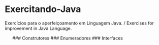 # Exercitando-Java
Exercícios para o aperfeiçoamento em Linguagem Java. / Exercises for improvement in Java Language.

<ul>
  ### Construtores
  ### Enumeradores
  ### Interfaces
</ul>
